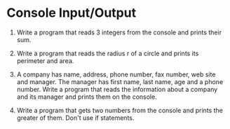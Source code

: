 # Console Input/Output

1. Write a program that reads 3 integers from the console and prints their sum.

2. Write a program that reads the radius r of a circle and prints its perimeter and area.

3. A company has name, address, phone number, fax number, web site and manager. The manager has first name, last name, age and a phone number. Write a program that reads the information about a company and its manager and prints them on the console.

4. Write a program that gets two numbers from the console and prints the greater of them. Don't use if statements.